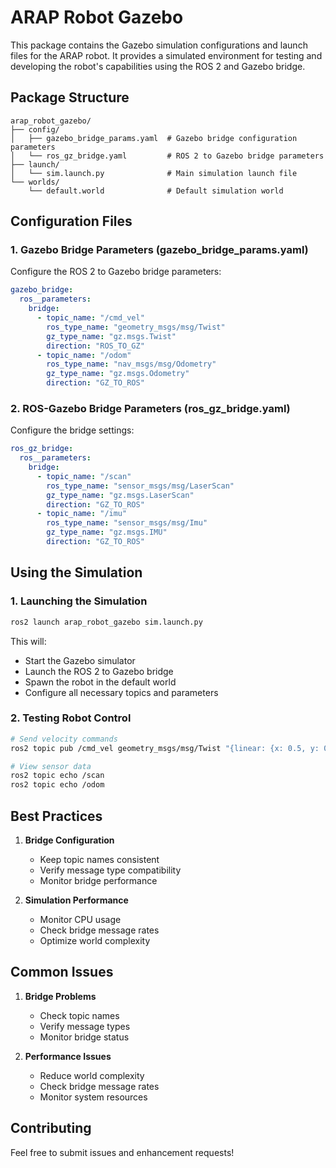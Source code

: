 # ARAP Robot Gazebo

This package contains the Gazebo simulation configurations and launch files for the ARAP robot. It provides a simulated environment for testing and developing the robot's capabilities using the ROS 2 and Gazebo bridge.

## Package Structure
```
arap_robot_gazebo/
├── config/
│   ├── gazebo_bridge_params.yaml  # Gazebo bridge configuration parameters
│   └── ros_gz_bridge.yaml         # ROS 2 to Gazebo bridge parameters
├── launch/
│   └── sim.launch.py              # Main simulation launch file
└── worlds/
    └── default.world              # Default simulation world
```

## Configuration Files

### 1. Gazebo Bridge Parameters (gazebo_bridge_params.yaml)
Configure the ROS 2 to Gazebo bridge parameters:

```yaml
gazebo_bridge:
  ros__parameters:
    bridge:
      - topic_name: "/cmd_vel"
        ros_type_name: "geometry_msgs/msg/Twist"
        gz_type_name: "gz.msgs.Twist"
        direction: "ROS_TO_GZ"
      - topic_name: "/odom"
        ros_type_name: "nav_msgs/msg/Odometry"
        gz_type_name: "gz.msgs.Odometry"
        direction: "GZ_TO_ROS"
```

### 2. ROS-Gazebo Bridge Parameters (ros_gz_bridge.yaml)
Configure the bridge settings:

```yaml
ros_gz_bridge:
  ros__parameters:
    bridge:
      - topic_name: "/scan"
        ros_type_name: "sensor_msgs/msg/LaserScan"
        gz_type_name: "gz.msgs.LaserScan"
        direction: "GZ_TO_ROS"
      - topic_name: "/imu"
        ros_type_name: "sensor_msgs/msg/Imu"
        gz_type_name: "gz.msgs.IMU"
        direction: "GZ_TO_ROS"
```

## Using the Simulation

### 1. Launching the Simulation
```bash
ros2 launch arap_robot_gazebo sim.launch.py
```

This will:
- Start the Gazebo simulator
- Launch the ROS 2 to Gazebo bridge
- Spawn the robot in the default world
- Configure all necessary topics and parameters

### 2. Testing Robot Control
```bash
# Send velocity commands
ros2 topic pub /cmd_vel geometry_msgs/msg/Twist "{linear: {x: 0.5, y: 0.0, z: 0.0}, angular: {x: 0.0, y: 0.0, z: 0.0}}"

# View sensor data
ros2 topic echo /scan
ros2 topic echo /odom
```

## Best Practices

1. **Bridge Configuration**
   - Keep topic names consistent
   - Verify message type compatibility
   - Monitor bridge performance

2. **Simulation Performance**
   - Monitor CPU usage
   - Check bridge message rates
   - Optimize world complexity

## Common Issues

1. **Bridge Problems**
   - Check topic names
   - Verify message types
   - Monitor bridge status

2. **Performance Issues**
   - Reduce world complexity
   - Check bridge message rates
   - Monitor system resources

## Contributing
Feel free to submit issues and enhancement requests!